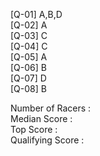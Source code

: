 [Q-01] A,B,D\
[Q-02] A\
[Q-03] C\
[Q-04] C\
[Q-05] A\
[Q-06] B\
[Q-07] D\
[Q-08] B


Number of Racers : \
Median Score     : \
Top Score        : \
Qualifying Score : 